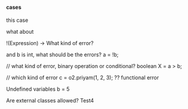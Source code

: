 #### cases

this case


what about

!(Expression) -> What kind of error?

and b is int, what should be the errors?
a = !b;

// what kind of error, binary operation or conditional?
boolean X = a > b;

// which kind of error
c = o2.priyam(1, 2, 3);
?? functional error


Undefined variables
b = 5

Are external classes allowed?
Test4

